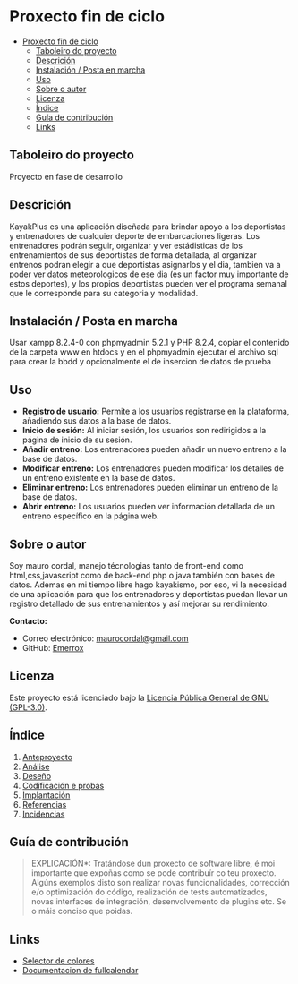 # Proxecto fin de ciclo

- [Proxecto fin de ciclo](#proxecto-fin-de-ciclo)
  - [Taboleiro do proyecto](#taboleiro-do-proyecto)
  - [Descrición](#descrición)
  - [Instalación / Posta en marcha](#instalación--posta-en-marcha)
  - [Uso](#uso)
  - [Sobre o autor](#sobre-o-autor)
  - [Licenza](#licenza)
  - [Índice](#índice)
  - [Guía de contribución](#guía-de-contribución)
  - [Links](#links)

## Taboleiro do proyecto

Proyecto en fase de desarrollo

## Descrición

KayakPlus es una aplicación diseñada para brindar apoyo a los deportistas y entrenadores de cualquier deporte de embarcaciones ligeras. Los entrenadores podrán seguir, organizar y ver estádisticas de los entrenamientos de sus deportistas de forma detallada, al organizar entrenos podran elegir a que deportistas asignarlos y el dia, tambien va a poder ver datos meteorologicos de ese dia (es un factor muy importante de estos deportes), y los propios deportistas pueden ver el programa semanal que le corresponde para su categoria y modalidad.

## Instalación / Posta en marcha

Usar xampp 8.2.4-0 con phpmyadmin 5.2.1 y PHP 8.2.4, copiar el contenido de la carpeta www en htdocs y en el phpmyadmin ejecutar el archivo sql para crear la bbdd y opcionalmente el de insercion de datos de prueba

## Uso

- **Registro de usuario:** Permite a los usuarios registrarse en la plataforma, añadiendo sus datos a la base de datos.
- **Inicio de sesión:** Al iniciar sesión, los usuarios son redirigidos a la página de inicio de su sesión.
- **Añadir entreno:** Los entrenadores pueden añadir un nuevo entreno a la base de datos.
- **Modificar entreno:** Los entrenadores pueden modificar los detalles de un entreno existente en la base de datos.
- **Eliminar entreno:** Los entrenadores pueden eliminar un entreno de la base de datos.
- **Abrir entreno:** Los usuarios pueden ver información detallada de un entreno específico en la página web.

## Sobre o autor

Soy mauro cordal, manejo técnologias tanto de front-end como html,css,javascript como de back-end php o java también con bases de datos. Ademas en mi tiempo libre hago kayakismo, por eso, vi la necesidad de una aplicación para que los entrenadores y deportistas puedan llevar un registro detallado de sus entrenamientos y así mejorar su rendimiento.

**Contacto:**
- Correo electrónico: [maurocordal@gmail.com](mailto:maurocordal@gmail.com)
- GitHub: [Emerrox](https://github.com/emerrox)

## Licenza

Este proyecto está licenciado bajo la [Licencia Pública General de GNU (GPL-3.0)](LICENSE).

## Índice

1. [Anteproyecto](doc/1_Anteproxecto.md)
2. [Análise](doc/2_Analise.md)
3. [Deseño](doc/3_Deseño.md)
4. [Codificación e probas](doc/4_Codificacion_e_probas.md)
5. [Implantación](doc/5_Implantación.md)
6. [Referencias](doc/6_Referencias.md)
7. [Incidencias](doc/7_Incidencias.md)

## Guía de contribución

> EXPLICACIÓN*: Tratándose dun proxecto de software libre, é moi importante que expoñas como se pode contribuír co teu proxecto. Algúns exemplos disto son realizar novas funcionalidades, corrección e/o optimización do código, realización de tests automatizados, novas interfaces de integración, desenvolvemento de plugins etc. Se o máis conciso que poidas.

## Links

- [Selector de colores](https://htmlcolorcodes.com/es/selector-de-color/)
- [Documentacion de fullcalendar](https://fullcalendar.io/)

